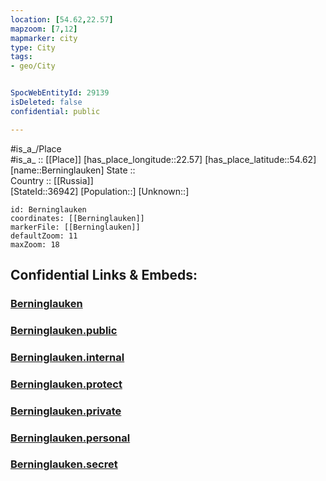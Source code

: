 ```yaml
---
location: [54.62,22.57] 
mapzoom: [7,12] 
mapmarker: city 
type: City
tags:
- geo/City


SpocWebEntityId: 29139
isDeleted: false
confidential: public

---
```

#is_a_/Place  
#is_a_ :: [[Place]] 
[has_place_longitude::22.57] 
[has_place_latitude::54.62] 
[name::Berninglauken] 
State ::  
Country :: [[Russia]]  
[StateId::36942] 
[Population::] 
[Unknown::] 


```leaflet
id: Berninglauken
coordinates: [[Berninglauken]] 
markerFile: [[Berninglauken]] 
defaultZoom: 11 
maxZoom: 18
```


## Confidential Links & Embeds: 

### [Berninglauken](/_Standards/Earth/Continent/Europe/Europe~East/Russia/Russia~NorthWest/Kaliningrad~Oblast/City/Berninglauken.md) 

### [Berninglauken.public](/_public/Earth/Continent/Europe/Europe~East/Russia/Russia~NorthWest/Kaliningrad~Oblast/City/Berninglauken.public.md) 

### [Berninglauken.internal](/_internal/Earth/Continent/Europe/Europe~East/Russia/Russia~NorthWest/Kaliningrad~Oblast/City/Berninglauken.internal.md) 

### [Berninglauken.protect](/_protect/Earth/Continent/Europe/Europe~East/Russia/Russia~NorthWest/Kaliningrad~Oblast/City/Berninglauken.protect.md) 

### [Berninglauken.private](/_private/Earth/Continent/Europe/Europe~East/Russia/Russia~NorthWest/Kaliningrad~Oblast/City/Berninglauken.private.md) 

### [Berninglauken.personal](/_personal/Earth/Continent/Europe/Europe~East/Russia/Russia~NorthWest/Kaliningrad~Oblast/City/Berninglauken.personal.md) 

### [Berninglauken.secret](/_secret/Earth/Continent/Europe/Europe~East/Russia/Russia~NorthWest/Kaliningrad~Oblast/City/Berninglauken.secret.md)

